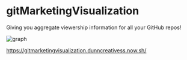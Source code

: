 # gitMarketingVisualization

Giving you aggregate viewership information for all your GitHub repos!


![graph](https://i.imgur.com/f4bsyds.png)


https://gitmarketingvisualization.dunncreativess.now.sh/